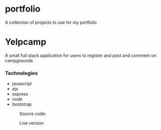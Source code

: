 # portfolio

A collection of projects to use for my portfolio

<h1>Yelpcamp</h1>
<p>A small full stack application for users to register and post and comment on campgrounds</p>
<h3>Technologies</h3>
<ul>
  <li>javascript</li>
  <li>ejs</li>
  <li>express</li>
  <li>node</li>
  <li>bootstrap</li>
<ul>

<p>Source code: <a href="https://github.com/BlakeVidebeck/Yelpcamp"></a></p>
<p>Live version <a href="https://peaceful-caverns-55911.herokuapp.com/"></a></p>
